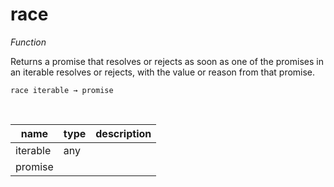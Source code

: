# race

_Function_

Returns a promise that resolves or rejects as soon as one of the promises in an iterable resolves or rejects, with the value or reason from that promise.

<pre><code>race iterable &rarr; promise</code></pre>
<br>

| name | type | description |
|------|------|-------------|
|iterable|any||
|promise|||


